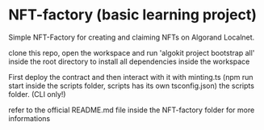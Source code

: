# NFT-factory (basic learning project)

Simple NFT-Factory for creating and claiming NFTs on Algorand Localnet.

clone this repo, open the workspace and run 'algokit project bootstrap all' inside the root directory to install all dependencies inside the workspace

First deploy the contract and then interact with it with minting.ts (npm run start inside the scripts folder, scripts has its own tsconfig.json) the scripts folder. (CLI only!)

refer to the official README.md file inside the NFT-factory folder for more informations


